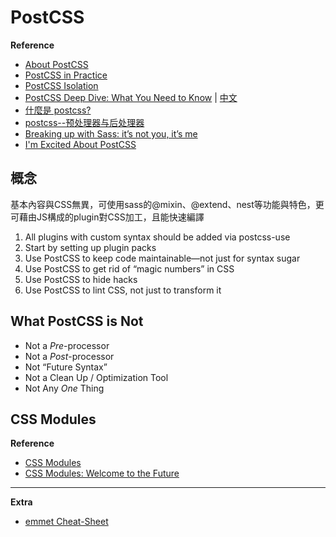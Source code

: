 # PostCSS


**Reference**

 - [About PostCSS](http://ai.github.io/about-postcss/en/#2)
 - [PostCSS in Practice](http://ai.github.io/postcss-way/)
 - [PostCSS Isolation](http://ai.github.io/postcss-isolation/)
 - [PostCSS Deep Dive: What You Need to Know](http://webdesign.tutsplus.com/tutorials/postcss-deep-dive-what-you-need-to-know--cms-24535)  |  [中文](http://www.w3cplus.com/PostCSS/postcss-deep-dive-what-you-need-to-know.html)
 - [什麼是 postcss?](http://huli.logdown.com/posts/262723-experiences-what-is-postcss)
 - [postcss--预处理器与后处理器](http://motype.org/post/design/css-postprocessor)
 - [Breaking up with Sass: it’s not you, it’s me](http://benfrain.com/breaking-up-with-sass-postcss/)
 - [I'm Excited About PostCSS](http://davidtheclark.com/excited-about-postcss/)

## 概念
基本內容與CSS無異，可使用sass的@mixin、@extend、nest等功能與特色，更可藉由JS構成的plugin對CSS加工，且能快速編譯

 1. All plugins with custom syntax should be added via postcss-use
 2. Start by setting up plugin packs
 3. Use PostCSS to keep code maintainable—not just for syntax sugar
 4. Use PostCSS to get rid of “magic numbers” in CSS
 5. Use PostCSS to hide hacks
 6. Use PostCSS to lint CSS, not just to transform it

## What PostCSS is Not

 - Not a *Pre*-processor
 - Not a *Post*-processor
 - Not “Future Syntax”
 - Not a Clean Up / Optimization Tool
 - Not Any *One* Thing

## CSS Modules

**Reference**
 - [CSS Modules](https://github.com/css-modules/css-modules)
 - [CSS Modules: Welcome to the Future](http://glenmaddern.com/articles/css-modules)

-----------

**Extra**

 - [emmet Cheat-Sheet](http://docs.emmet.io/cheat-sheet/)
